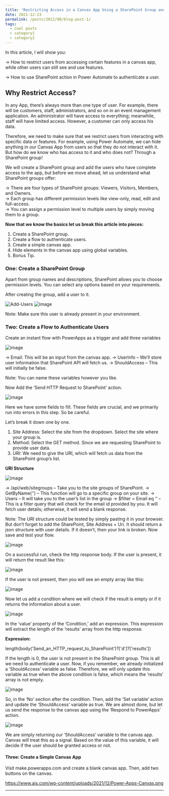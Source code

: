 ```yaml
---
title: 'Restricting Access in a Canvas App Using a SharePoint Group and Power Automate'
date: 2021-12-23
permalink: /posts/2012/08/blog-post-1/
tags:
  - cool posts
  - category1
  - category2
---
```

In this article, I will show you:

-> How to restrict users from accessing certain features in a canvas app, while other users can still see and use features.

-> How to use SharePoint action in Power Automate to authenticate a user.


## Why Restrict Access? 
In any App, there’s always more than one type of user. For example, there will be customers, staff, administrators, and so on in an event management application. An administrator will have access to everything; meanwhile, staff will have limited access. However, a customer can only access his data.

Therefore, we need to make sure that we restrict users from interacting with specific data or features. For example, using Power Automate, we can hide anything in our Canvas App from users so that they do not interact with it. But how do we know who has access to it and who does not? Through a SharePoint group!

We will create a SharePoint group and add the users who have complete access to the app, but before we move ahead, let us understand what SharePoint groups offer:

-> There are four types of SharePoint groups: Viewers, Visitors, Members, and Owners.               
-> Each group has different permission levels like view-only, read, edit and full-access.                 
-> You can assign a permission level to multiple users by simply moving them to a group.                

**Now that we know the basics let us break this article into pieces:**

1) Create a SharePoint group.                                                                          
2) Create a flow to authenticate users.                                                             
3) Create a simple canvas app.                                                                    
4) Hide elements in the canvas app using global variables.                                           
5) Bonus Tip.                                                            


###  One: Create a SharePoint Group

Apart from group names and descriptions, SharePoint allows you to choose permission levels. You can select any options based on your requirements.

After creating the group, add a user to it.

![Add-Users](https://github.com/user-attachments/assets/5cb053b0-dc4a-4715-bc85-4bc66ccc45f5)
![image](https://github.com/user-attachments/assets/85545496-55bc-429f-8a39-ed156cb197f4)

Note: Make sure this user is already present in your environment.


### Two: Create a Flow to Authenticate Users

Create an instant flow with PowerApps as a trigger and add three variables

![image](https://github.com/user-attachments/assets/5af05cd7-8847-4b57-97ea-61d22ad50ffd)

-> Email: This will be an input from the canvas app.
-> UserInfo – We’ll store user information that SharePoint API will fetch us.
-> ShouldAccess – This will initially be false.

Note: You can name these variables however you like.

Now Add the ‘Send HTTP Request to SharePoint’ action.

![image](https://github.com/user-attachments/assets/c4bc8bf4-6cb2-4dc0-899e-9ff157f82768)


Here we have some fields to fill. These fields are crucial, and we primarily run into errors in this step. So be careful.

Let’s break it down one by one.

1) Site Address: Select the site from the dropdown. Select the site where your group is.
2) Method: Select the GET method. Since we are requesting SharePoint to provide user data.
3) URI: We need to give the URI, which will fetch us data from the SharePoint group’s list.

**URI Structure**

![image](https://github.com/user-attachments/assets/59bc4f29-a98f-4ee9-b481-4f3ab576f28c)

-> /api/web/sitegroups – Take you to the site groups of SharePoint.
-> GetByName(‘’) – This function will go to a specific group on your site.
-> Users – It will take you to the user’s list in the group
-> $filter = Email eq ‘’ – This is a filter query that will check for the email id provided by you. It will fetch user details; 
   otherwise, it will send a blank response.

Note: The URI structure could be tested by simply pasting it in your browser. But don’t forget to add the SharePoint, Site Address + Uri.
It should return a json structure with user details. If it doesn’t, then your link is broken. Now save and test your flow.

![image](https://github.com/user-attachments/assets/6a646609-cf00-4f94-8bb0-41f040295876)

On a successful run, check the http response body. If the user is present, it will return the result like this:

![image](https://github.com/user-attachments/assets/a7586beb-44ed-4dfa-8216-4a9754bf5daf)


If the user is not present, then you will see an empty array like this:


![image](https://github.com/user-attachments/assets/6b2a9f42-c496-4306-a95a-0ded36da607d)


Now let us add a condition where we will check if the result is empty or if it returns the information about a user.


![image](https://github.com/user-attachments/assets/cb9d41da-5502-42f7-b7d9-3ccf2ddbde68)

In the ‘value’ property of the ‘Condition,’ add an expression. This expression will extract the length of the ‘results’ array from the http response.

**Expression:**

length(body('Send_an_HTTP_request_to_SharePoint')?['d']?['results'])
 

If the length is 0, the user is not present in the SharePoint group. This is all we need to authenticate a user. Now, if you remember, we already initialized a ‘ShouldAccess’ variable as false. Therefore, we will only update this variable as true when the above condition is false, which means the ‘results’ array is not empty.

![image](https://github.com/user-attachments/assets/26245bdb-cdf6-4855-85c6-33f919ad76ae)

So, in the ‘No’ section after the condition. Then, add the ‘Set variable’ action and update the ‘ShouldAccess’ variable as true. We are almost done, but let us send the response to the canvas app using the ‘Respond to PowerApps’ action.

![image](https://github.com/user-attachments/assets/f25a9fac-5c16-4a58-8ac8-38432114ffd9)

We are simply returning our ‘ShouldAccess’ variable to the canvas app. Canvas will treat this as a signal. Based on the value of this variable, it will decide if the user should be granted access or not.

#### Three: Create a Simple Canvas App

Visit make.powerapps.com and create a blank canvas app. Then, add two buttons on the canvas.


https://www.ais.com/wp-content/uploads/2021/12/Power-Apps-Canvas.png

------
